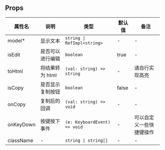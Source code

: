 
## Props

| 属性名 | 说明 | 类型 | 默认值 | 备注 |
| --- | --- | --- | --- | --- |
| model* | 显示文本 | `string \| RefImpl<string>` | - | - |
| isEdit | 是否可以进行编辑 | `boolean` | true | - |
| toHtml | 将结果转为 html | `(val: string) => string` | - | 请自行实现高亮 |
| isCopy | 是否显示复制按钮 | `boolean` | false | - |
| onCopy | 复制后的回调 | `(val: string) => void` | - | - |
| onKeyDown | 按键按下事件 | `(e: KeyboardEvent) => void` | - | 可以自定义一些快捷键操作 |
| className | - | `string \| string[]` | - | - |
